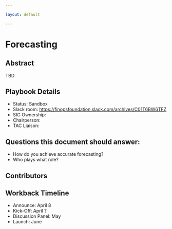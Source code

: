 ```yaml
---

layout: default

---
```


# Forecasting

## Abstract

TBD

## Playbook Details

- Status: Sandbox
- Slack room: https://finopsfoundation.slack.com/archives/C01T6BW6TFZ
- SIG Ownership: 
- Chairperson: 
- TAC Liaison: 

## Questions this document should answer:

- How do you achieve accurate forecasting?
- Who plays what role?

## Contributors



## Workback Timeline
- Announce: April 8
- Kick-Off: April ?
- Discussion Panel: May
- Launch: June
